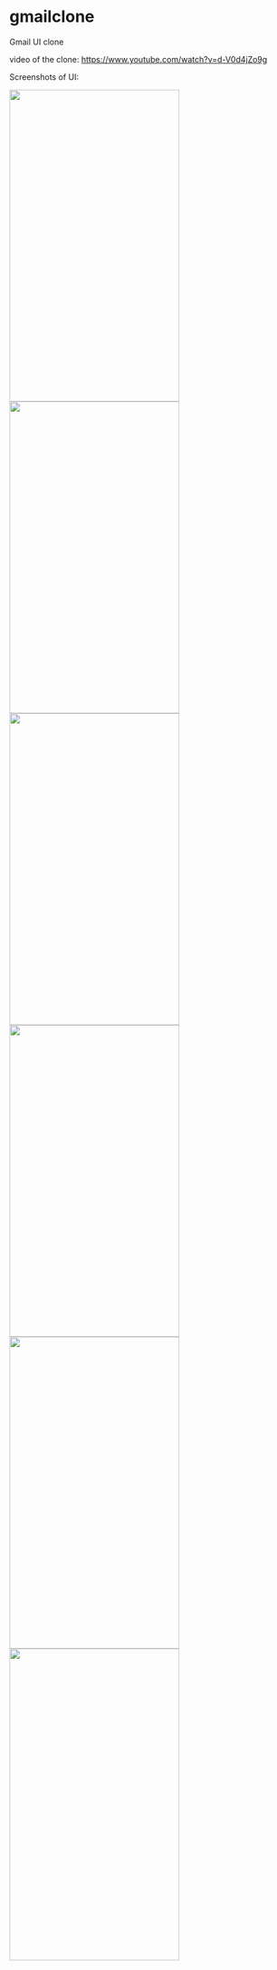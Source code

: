# gmailclone

Gmail UI clone

video of the clone: https://www.youtube.com/watch?v=d-V0d4jZo9g

Screenshots of UI:


<img src="https://user-images.githubusercontent.com/93790564/154579043-412ce290-2fa8-4843-8b13-9ae81fc66302.jpeg" width="300" height="550"/>

<img src="https://user-images.githubusercontent.com/93790564/154579045-84228be5-1d4f-4719-bb27-9ccd78bf3209.jpeg" width="300" height="550"/>

<img src="https://user-images.githubusercontent.com/93790564/154579047-56af382f-c823-4b52-a888-99f4f1baa20a.jpeg" width="300" height="550"/>

<img src="https://user-images.githubusercontent.com/93790564/154579048-60455a8c-abe5-4499-a17f-496082af11ef.jpeg" width="300" height="550"/>

<img src="https://user-images.githubusercontent.com/93790564/154579050-d02f3e0d-c0ba-4f5e-8956-9c8f9069974c.jpeg" width="300" height="550"/>

<img src="https://user-images.githubusercontent.com/93790564/154579052-8cb1d680-c64b-4be4-9e2a-7364d01ddeb0.jpeg" width="300" height="550"/>

